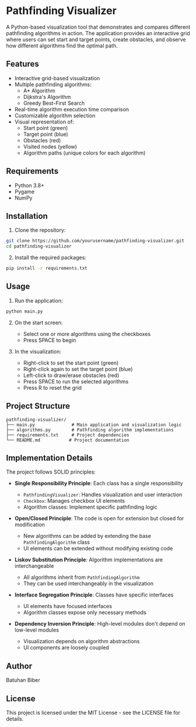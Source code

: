 # Pathfinding Visualizer

A Python-based visualization tool that demonstrates and compares different pathfinding algorithms in action. The application provides an interactive grid where users can set start and target points, create obstacles, and observe how different algorithms find the optimal path.

## Features

- Interactive grid-based visualization
- Multiple pathfinding algorithms:
  - A* Algorithm
  - Dijkstra's Algorithm
  - Greedy Best-First Search
- Real-time algorithm execution time comparison
- Customizable algorithm selection
- Visual representation of:
  - Start point (green)
  - Target point (blue)
  - Obstacles (red)
  - Visited nodes (yellow)
  - Algorithm paths (unique colors for each algorithm)

## Requirements

- Python 3.8+
- Pygame
- NumPy

## Installation

1. Clone the repository:
```bash
git clone https://github.com/yourusername/pathfinding-visualizer.git
cd pathfinding-visualizer
```

2. Install the required packages:
```bash
pip install -r requirements.txt
```

## Usage

1. Run the application:
```bash
python main.py
```

2. On the start screen:
   - Select one or more algorithms using the checkboxes
   - Press SPACE to begin

3. In the visualization:
   - Right-click to set the start point (green)
   - Right-click again to set the target point (blue)
   - Left-click to draw/erase obstacles (red)
   - Press SPACE to run the selected algorithms
   - Press R to reset the grid

## Project Structure

```
pathfinding-visualizer/
├── main.py              # Main application and visualization logic
├── algorithms.py        # Pathfinding algorithm implementations
├── requirements.txt     # Project dependencies
└── README.md           # Project documentation
```

## Implementation Details

The project follows SOLID principles:

- **Single Responsibility Principle**: Each class has a single responsibility
  - `PathfindingVisualizer`: Handles visualization and user interaction
  - `Checkbox`: Manages checkbox UI elements
  - Algorithm classes: Implement specific pathfinding logic

- **Open/Closed Principle**: The code is open for extension but closed for modification
  - New algorithms can be added by extending the base `PathfindingAlgorithm` class
  - UI elements can be extended without modifying existing code

- **Liskov Substitution Principle**: Algorithm implementations are interchangeable
  - All algorithms inherit from `PathfindingAlgorithm`
  - They can be used interchangeably in the visualization

- **Interface Segregation Principle**: Classes have specific interfaces
  - UI elements have focused interfaces
  - Algorithm classes expose only necessary methods

- **Dependency Inversion Principle**: High-level modules don't depend on low-level modules
  - Visualization depends on algorithm abstractions
  - UI components are loosely coupled

## Author

Batuhan Biber

## License

This project is licensed under the MIT License - see the LICENSE file for details.